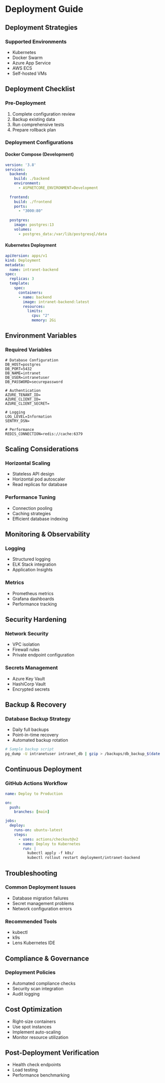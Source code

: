 # Deployment Guide

## Deployment Strategies

### Supported Environments
- Kubernetes
- Docker Swarm
- Azure App Service
- AWS ECS
- Self-hosted VMs

## Deployment Checklist

### Pre-Deployment
1. Complete configuration review
2. Backup existing data
3. Run comprehensive tests
4. Prepare rollback plan

### Deployment Configurations

#### Docker Compose (Development)
```yaml
version: '3.8'
services:
  backend:
    build: ./backend
    environment:
      - ASPNETCORE_ENVIRONMENT=Development
  
  frontend:
    build: ./frontend
    ports:
      - "3000:80"
  
  postgres:
    image: postgres:13
    volumes:
      - postgres_data:/var/lib/postgresql/data
```

#### Kubernetes Deployment
```yaml
apiVersion: apps/v1
kind: Deployment
metadata:
  name: intranet-backend
spec:
  replicas: 3
  template:
    spec:
      containers:
      - name: backend
        image: intranet-backend:latest
        resources:
          limits:
            cpu: "2"
            memory: 2Gi
```

## Environment Variables

### Required Variables
```
# Database Configuration
DB_HOST=postgres
DB_PORT=5432
DB_NAME=intranet
DB_USER=intranetuser
DB_PASSWORD=securepassword

# Authentication
AZURE_TENANT_ID=
AZURE_CLIENT_ID=
AZURE_CLIENT_SECRET=

# Logging
LOG_LEVEL=Information
SENTRY_DSN=

# Performance
REDIS_CONNECTION=redis://cache:6379
```

## Scaling Considerations

### Horizontal Scaling
- Stateless API design
- Horizontal pod autoscaler
- Read replicas for database

### Performance Tuning
- Connection pooling
- Caching strategies
- Efficient database indexing

## Monitoring & Observability

### Logging
- Structured logging
- ELK Stack integration
- Application Insights

### Metrics
- Prometheus metrics
- Grafana dashboards
- Performance tracking

## Security Hardening

### Network Security
- VPC isolation
- Firewall rules
- Private endpoint configuration

### Secrets Management
- Azure Key Vault
- HashiCorp Vault
- Encrypted secrets

## Backup & Recovery

### Database Backup Strategy
- Daily full backups
- Point-in-time recovery
- Automated backup rotation

```bash
# Sample backup script
pg_dump -U intranetuser intranet_db | gzip > /backups/db_backup_$(date +%Y%m%d).gz
```

## Continuous Deployment

### GitHub Actions Workflow
```yaml
name: Deploy to Production

on:
  push:
    branches: [main]

jobs:
  deploy:
    runs-on: ubuntu-latest
    steps:
      - uses: actions/checkout@v2
      - name: Deploy to Kubernetes
        run: |
          kubectl apply -f k8s/
          kubectl rollout restart deployment/intranet-backend
```

## Troubleshooting

### Common Deployment Issues
- Database migration failures
- Secret management problems
- Network configuration errors

### Recommended Tools
- kubectl
- k9s
- Lens Kubernetes IDE

## Compliance & Governance

### Deployment Policies
- Automated compliance checks
- Security scan integration
- Audit logging

## Cost Optimization
- Right-size containers
- Use spot instances
- Implement auto-scaling
- Monitor resource utilization

## Post-Deployment Verification
- Health check endpoints
- Load testing
- Performance benchmarking